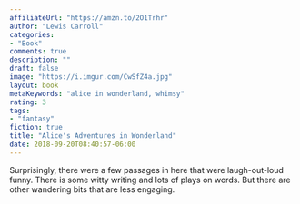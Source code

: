 ```yaml
---
affiliateUrl: "https://amzn.to/2O1Trhr"
author: "Lewis Carroll"
categories:
- "Book"
comments: true
description: ""
draft: false
image: "https://i.imgur.com/CwSfZ4a.jpg"
layout: book
metaKeywords: "alice in wonderland, whimsy"
rating: 3
tags:
- "fantasy"
fiction: true
title: "Alice's Adventures in Wonderland"
date: 2018-09-20T08:40:57-06:00
---
```


Surprisingly, there were a few passages in here that were laugh-out-loud funny.  There is some witty writing and lots of plays on words.  But there are other wandering bits that are less engaging.